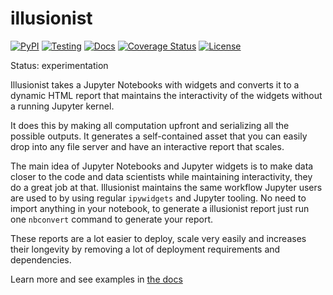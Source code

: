 # illusionist

[![PyPI](https://badge.fury.io/py/illusionist.svg)](https://pypi.org/project/illusionist/)
[![Testing](https://github.com/danielfrg/illusionist/workflows/test/badge.svg)](https://github.com/danielfrg/illusionist/actions)
[![Docs](https://github.com/danielfrg/illusionist/workflows/docs/badge.svg)](https://illusionist.extrapolations.dev/)
[![Coverage Status](https://codecov.io/gh/danielfrg/illusionist/branch/master/graph/badge.svg)](https://codecov.io/gh/danielfrg/illusionist?branch=master)
[![License](http://img.shields.io/:license-Apache%202-blue.svg)](https://github.com/danielfrg/illusionist/blob/master/LICENSE.txt)

Status: experimentation

Illusionist takes a Jupyter Notebooks with widgets and converts it to a
dynamic HTML report that maintains the interactivity of the widgets without a
running Jupyter kernel.

It does this by making all computation upfront and serializing all the possible outputs.
It generates a self-contained asset that you can easily drop into any file server
and have an interactive report that scales.

The main idea of Jupyter Notebooks and Jupyter widgets is to make data closer
to the code and data scientists while maintaining interactivity, they do a great job at that.
Illusionist maintains the same workflow Jupyter users are used to by using
regular `ipywidgets` and Jupyter tooling.
No need to import anything in your notebook, to generate a illusionist report
just run one `nbconvert` command to generate your report.

These reports are a lot easier to deploy, scale very easily and increases their longevity by
removing a lot of deployment requirements and dependencies.

Learn more and see examples in [the docs](https://illusionist.extrapolations.dev/)
